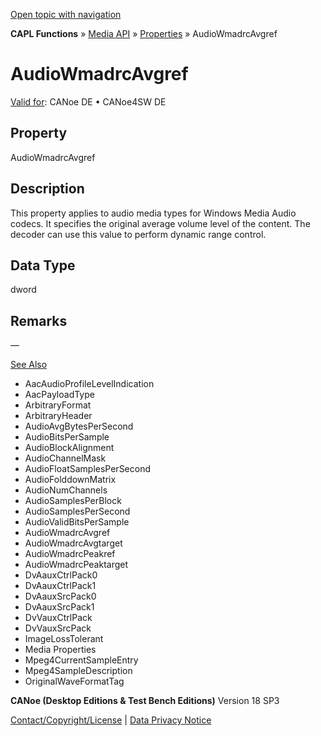 [Open topic with navigation](../../../../../CANoeDEFamily.htm#Topics/CAPLFunctions/Media/Properties/CAPLfunctionAudioWmadrcAvgref.md)

**CAPL Functions** » [Media API](../CAPLfunctionsMediaOverview.md) » [Properties](../CAPLfunctionsMediaProperties.md) » AudioWmadrcAvgref

# AudioWmadrcAvgref

[Valid for](../../../Shared/FeatureAvailability.md): CANoe DE • CANoe4SW DE

## Property

AudioWmadrcAvgref

## Description

This property applies to audio media types for Windows Media Audio codecs. It specifies the original average volume level of the content. The decoder can use this value to perform dynamic range control.

## Data Type

dword

## Remarks

—

[See Also](javascript:void(0);)
- AacAudioProfileLevelIndication
- AacPayloadType
- ArbitraryFormat
- ArbitraryHeader
- AudioAvgBytesPerSecond
- AudioBitsPerSample
- AudioBlockAlignment
- AudioChannelMask
- AudioFloatSamplesPerSecond
- AudioFolddownMatrix
- AudioNumChannels
- AudioSamplesPerBlock
- AudioSamplesPerSecond
- AudioValidBitsPerSample
- AudioWmadrcAvgref
- AudioWmadrcAvgtarget
- AudioWmadrcPeakref
- AudioWmadrcPeaktarget
- DvAauxCtrlPack0
- DvAauxCtrlPack1
- DvAauxSrcPack0
- DvAauxSrcPack1
- DvVauxCtrlPack
- DvVauxSrcPack
- ImageLossTolerant
- Media Properties
- Mpeg4CurrentSampleEntry
- Mpeg4SampleDescription
- OriginalWaveFormatTag

**CANoe (Desktop Editions & Test Bench Editions)** Version 18 SP3

[Contact/Copyright/License](../../../Shared/ContactCopyrightLicense.md) | [Data Privacy Notice](https://www.vector.com/int/en/company/get-info/privacy-policy/)
